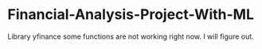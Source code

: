 ﻿# Financial-Analysis-Project-With-ML

Library yfinance some functions are not working right now. I will figure out.
